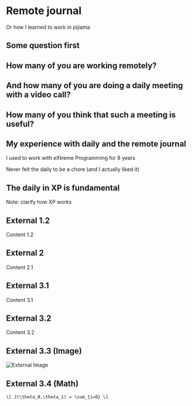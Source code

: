 # Remote journal
Or how I learned to work in pijiama

## Some question first


## How many of you are working remotely?


## And how many of you are doing a daily meeting with a video call?


## How many of you think that such a meeting is useful?

## My experience with daily and the remote journal

I used to work with eXtreme Programming for 8 years

Never felt the daily to be a chore (and I actually liked it)

## The daily in XP is fundamental


Note: clarify how XP works


## External 1.2

Content 1.2

## External 2

Content 2.1

## External 3.1

Content 3.1


## External 3.2

Content 3.2


## External 3.3 (Image)

![External Image](https://s3.amazonaws.com/static.slid.es/logo/v2/slides-symbol-512x512.png)


## External 3.4 (Math)

`\[ J(\theta_0,\theta_1) = \sum_{i=0} \]`
